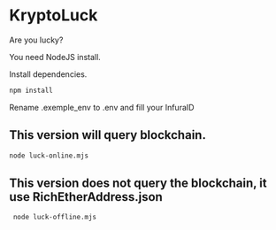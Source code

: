 # KryptoLuck
 Are you lucky?

 You need NodeJS install.

Install dependencies.

```sh
npm install
```
Rename .exemple_env to .env and fill your InfuraID

## This version will query blockchain.  
 ```sh
 node luck-online.mjs  
```
 
## This version does not query the blockchain, it use RichEtherAddress.json
```sh
 node luck-offline.mjs
 ```

